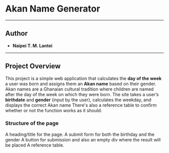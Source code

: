 # Akan Name Generator
---
## Author
- **Naipei T. M. Lantei**
---
## Project Overview
This project is a simple web application that calculates the **day of the week** a user was born and assigns them an **Akan name** based on their gender. 
Akan names are a Ghanaian cultural tradition where children are named after the day of the week on which they were born.
The site takes a user’s **birthdate** and **gender** (input by the user), calculates the weekday, and displays the correct Akan name
There's also a reference table to confirm whether or not the function works as it should.
### Structure of the page
A heading/title for the page.
A submit form for both the birthday and the gender
A button for submission and also an empty div where the result will be placed
A reference table.
